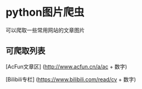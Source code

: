 # python图片爬虫
可以爬取一些常用网站的文章图片

## 可爬取列表
[AcFun文章区]
(http://www.acfun.cn/a/ac + 数字)

[Bilibili专栏]
(https://www.bilibili.com/read/cv + 数字)
